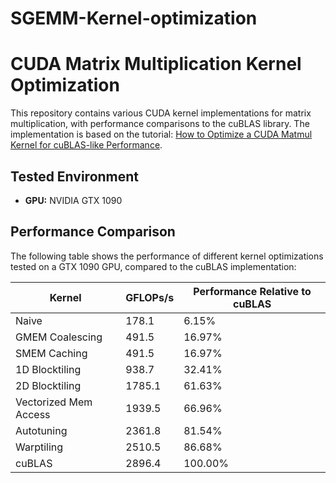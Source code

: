 
# SGEMM-Kernel-optimization
# CUDA Matrix Multiplication Kernel Optimization

This repository contains various CUDA kernel implementations for matrix multiplication, with performance comparisons to the cuBLAS library. The implementation is based on the tutorial: [How to Optimize a CUDA Matmul Kernel for cuBLAS-like Performance](https://siboehm.com).

## Tested Environment

- **GPU:** NVIDIA GTX 1090

## Performance Comparison

The following table shows the performance of different kernel optimizations tested on a GTX 1090 GPU, compared to the cuBLAS implementation:

| Kernel              | GFLOPs/s | Performance Relative to cuBLAS |
|---------------------|----------|--------------------------------|
| Naive               | 178.1    | 6.15%                          |
| GMEM Coalescing     | 491.5    | 16.97%                         |
| SMEM Caching        | 491.5    | 16.97%                         |
| 1D Blocktiling      | 938.7    | 32.41%                         |
| 2D Blocktiling      | 1785.1   | 61.63%                         |
| Vectorized Mem Access | 1939.5 | 66.96%                         |
| Autotuning          | 2361.8   | 81.54%                         |
| Warptiling          | 2510.5   | 86.68%                         |
| cuBLAS              | 2896.4   | 100.00%                        |


